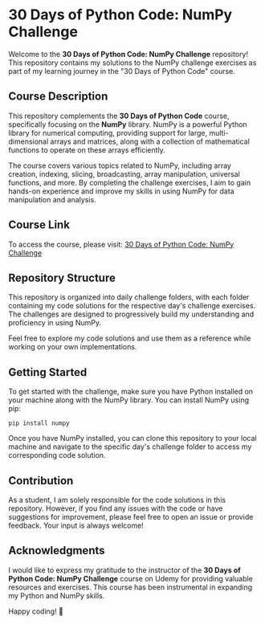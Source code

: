 # 30 Days of Python Code: NumPy Challenge

Welcome to the **30 Days of Python Code: NumPy Challenge** repository! This repository contains my solutions to the NumPy challenge exercises as part of my learning journey in the "30 Days of Python Code" course.

## Course Description

This repository complements the **30 Days of Python Code** course, specifically focusing on the **NumPy** library. NumPy is a powerful Python library for numerical computing, providing support for large, multi-dimensional arrays and matrices, along with a collection of mathematical functions to operate on these arrays efficiently.

The course covers various topics related to NumPy, including array creation, indexing, slicing, broadcasting, array manipulation, universal functions, and more. By completing the challenge exercises, I aim to gain hands-on experience and improve my skills in using NumPy for data manipulation and analysis.

## Course Link

To access the course, please visit: [30 Days of Python Code: NumPy Challenge](https://www.udemy.com/course/30-days-of-python-code-numpy-challenge/)

## Repository Structure

This repository is organized into daily challenge folders, with each folder containing my code solutions for the respective day's challenge exercises. The challenges are designed to progressively build my understanding and proficiency in using NumPy.

Feel free to explore my code solutions and use them as a reference while working on your own implementations. 

## Getting Started

To get started with the challenge, make sure you have Python installed on your machine along with the NumPy library. You can install NumPy using pip:

```shell
pip install numpy
```

Once you have NumPy installed, you can clone this repository to your local machine and navigate to the specific day's challenge folder to access my corresponding code solution.

## Contribution

As a student, I am solely responsible for the code solutions in this repository. However, if you find any issues with the code or have suggestions for improvement, please feel free to open an issue or provide feedback. Your input is always welcome!

## Acknowledgments

I would like to express my gratitude to the instructor of the **30 Days of Python Code: NumPy Challenge** course on Udemy for providing valuable resources and exercises. This course has been instrumental in expanding my Python and NumPy skills.

Happy coding! 🚀
